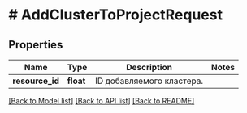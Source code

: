 # # AddClusterToProjectRequest

## Properties

Name | Type | Description | Notes
------------ | ------------- | ------------- | -------------
**resource_id** | **float** | ID добавляемого кластера. |

[[Back to Model list]](../../README.md#models) [[Back to API list]](../../README.md#endpoints) [[Back to README]](../../README.md)

